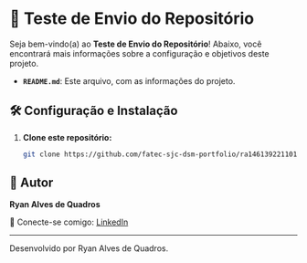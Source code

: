 
# 🚀 Teste de Envio do Repositório

Seja bem-vindo(a) ao **Teste de Envio do Repositório**!  Abaixo, você encontrará mais informações sobre a configuração e objetivos deste projeto.

- **`README.md`**: Este arquivo, com as informações do projeto.

## 🛠️ Configuração e Instalação

1. **Clone este repositório:**
   ```bash
   git clone https://github.com/fatec-sjc-dsm-portfolio/ra1461392211016.git
   ```

## 👤 Autor

**Ryan Alves de Quadros**

🔗 Conecte-se comigo: [LinkedIn](https://www.linkedin.com/in/ryanalvesquadros/) 

---

Desenvolvido por Ryan Alves de Quadros.
